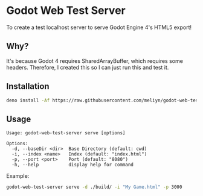 # Godot Web Test Server

To create a test localhost server to serve Godot Engine 4's HTML5 export!

## Why?

It's because Godot 4 requires SharedArrayBuffer, which requires some headers. Therefore, I created this so I can just run this and test it.

## Installation

```bash
deno install -Af https://raw.githubusercontent.com/meliyn/godot-web-test-server/main/godot-web-test-server.ts
```

## Usage

```text
Usage: godot-web-test-server serve [options]

Options:
  -d, --baseDir <dir>  Base Directory (default: cwd)
  -i, --index <name>   Index (default: "index.html")
  -p, --port <port>    Port (default: "8080")
  -h, --help           display help for command
```

Example:

```bash
godot-web-test-server serve -d ./build/ -i "My Game.html" -p 3000
```
